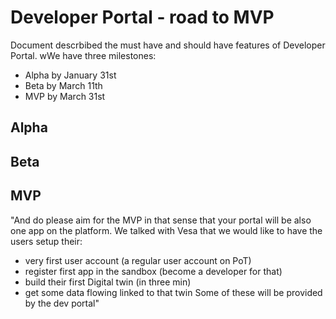 # Developer Portal - road to MVP

Document descrbibed the must have and should have features of Developer Portal. wWe have three milestones:  

* Alpha by January 31st
* Beta by March 11th
* MVP by March 31st

## Alpha


## Beta


## MVP 

"And do please aim for the MVP in that sense that your portal will be also one app on the platform. We talked with Vesa that we would like to have the users setup their:
- very first user account (a regular user account on PoT)
- register first app in the sandbox (become a developer for that)
- build their first Digital twin (in three min)
- get some data flowing linked to that twin
Some of these will be provided by the dev portal"
